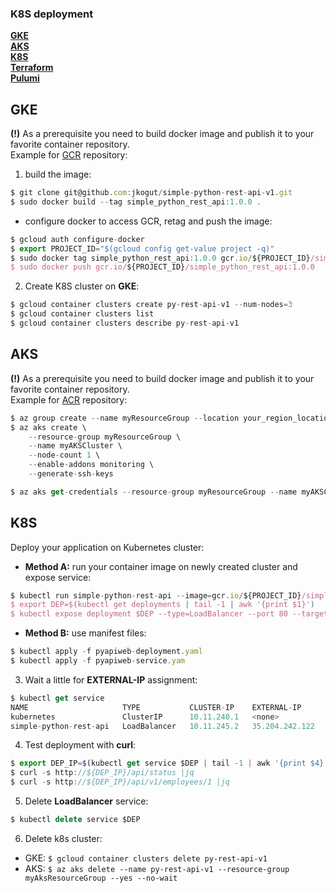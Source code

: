 ### K8S deployment
**[GKE](#gke)**<br>
**[AKS](#aks)**<br>
**[K8S](#k8s)**<br>
**[Terraform](terraform/README.md)**<br>
**[Pulumi](pulumi/README.md)**<br>

GKE
---

**(!)** As a prerequisite you need to build docker image and publish it to your favorite
container repository. <br> Example for [GCR](https://cloud.google.com/container-registry/) repository: 

1. build the image:
```js
$ git clone git@github.com:jkogut/simple-python-rest-api-v1.git
$ sudo docker build --tag simple_python_rest_api:1.0.0 .
```
- configure docker to access GCR, retag and push the image:
```js
$ gcloud auth configure-docker
$ export PROJECT_ID="$(gcloud config get-value project -q)"
$ sudo docker tag simple_python_rest_api:1.0.0 gcr.io/${PROJECT_ID}/simple_python_rest_api:1.0.0
$ sudo docker push gcr.io/${PROJECT_ID}/simple_python_rest_api:1.0.0
```

2. Create K8S cluster on **GKE**:
```js
$ gcloud container clusters create py-rest-api-v1 --num-nodes=3
$ gcloud container clusters list
$ gcloud container clusters describe py-rest-api-v1
```

AKS
---

**(!)** As a prerequisite you need to build docker image and publish it to your favorite
container repository. <br> Example for [ACR](https://azure.microsoft.com/en-us/services/container-registry/) repository: 

```js
$ az group create --name myResourceGroup --location your_region_location 
$ az aks create \
    --resource-group myResourceGroup \
    --name myAKSCluster \
    --node-count 1 \
    --enable-addons monitoring \
    --generate-ssh-keys

$ az aks get-credentials --resource-group myResourceGroup --name myAKSCluster
```

K8S
----

Deploy your application on Kubernetes cluster:

- **Method A:** run your container image on newly created cluster and expose service: 
```js
$ kubectl run simple-python-rest-api --image=gcr.io/${PROJECT_ID}/simple_python_rest_api:1.0.0 --port 5002
$ export DEP=$(kubectl get deployments | tail -1 | awk '{print $1}')
$ kubectl expose deployment $DEP --type=LoadBalancer --port 80 --target-port 5002
```

- **Method B:** use manifest files:
```js
$ kubectl apply -f pyapiweb-deployment.yaml
$ kubectl apply -f pyapiweb-service.yam
```

3. Wait a little for **EXTERNAL-IP** assignment:
```js
$ kubectl get service
NAME                     TYPE           CLUSTER-IP    EXTERNAL-IP      PORT(S)        AGE
kubernetes               ClusterIP      10.11.240.1   <none>           443/TCP        18m
simple-python-rest-api   LoadBalancer   10.11.245.2   35.204.242.122   80:31100/TCP   1m
```

4. Test deployment with **curl**:
```js
$ export DEP_IP=$(kubectl get service $DEP | tail -1 | awk '{print $4}')
$ curl -s http://${DEP_IP}/api/status |jq
$ curl -s http://${DEP_IP}/api/v1/employees/1 |jq
```

5. Delete **LoadBalancer** service:
```js
$ kubectl delete service $DEP
```

6. Delete k8s cluster:
- GKE: `$ gcloud container clusters delete py-rest-api-v1`
- AKS: `$ az aks delete --name py-rest-api-v1 --resource-group myAksResourceGroup --yes --no-wait`

